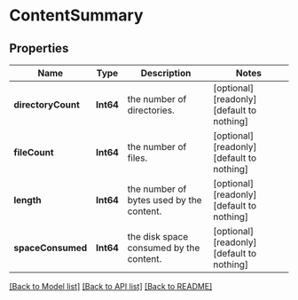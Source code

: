 # ContentSummary


## Properties
Name | Type | Description | Notes
------------ | ------------- | ------------- | -------------
**directoryCount** | **Int64** | the number of directories. | [optional] [readonly] [default to nothing]
**fileCount** | **Int64** | the number of files. | [optional] [readonly] [default to nothing]
**length** | **Int64** | the number of bytes used by the content. | [optional] [readonly] [default to nothing]
**spaceConsumed** | **Int64** | the disk space consumed by the content. | [optional] [readonly] [default to nothing]


[[Back to Model list]](../README.md#models) [[Back to API list]](../README.md#api-endpoints) [[Back to README]](../README.md)


